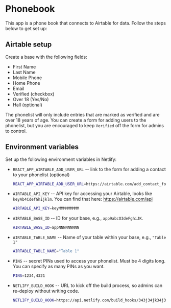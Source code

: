 # Phonebook

This app is a phone book that connects to Airtable for data. Follow the steps below to get set up:

## Airtable setup

Create a base with the following fields:

- First Name
- Last Name
- Mobile Phone
- Home Phone
- Email
- Verified (checkbox)
- Over 18 (Yes/No)
- Hall (optional)

The phonelist will only include entries that are marked as verified and are over 18 years of age. You can create a form for adding users to the phonelist, but you are encouraged to keep `Verified` off the form for admins to control.

## Environment variables

Set up the following environment variables in Netlify:

- `REACT_APP_AIRTABLE_ADD_USER_URL` -- link to the form for adding a contact to your phonelist (optional)
  ```sh
  REACT_APP_AIRTABLE_ADD_USER_URL=https://airtable.com/add_contact_form_url
  ```
- `AIRTABLE_API_KEY` -- API key for accessing your Airtable, looks like `keyAb4CdefGhijklm`. You can find that here: https://airtable.com/api
  ```sh
  AIRTABLE_API_KEY=keyMMMMMMMMM
  ```
- `AIRTABLE_BASE_ID` -- ID for your base, e.g., `app9abcO3deFghiJK`.
  ```sh
  AIRTABLE_BASE_ID=appNNNNNNNNN
  ```
- `AIRTABLE_TABLE_NAME` -- Name of your table within your base, e.g., `"Table 1"`
  ```sh
  AIRTABLE_TABLE_NAME="Table 1"
  ```
- `PINS` -- secret PINs used to access your phonelist. Must be 4 digits long. You can specify as many PINs as you want.
  ```sh
  PINS=1234,4321
  ```
- `NETLIFY_BUILD_HOOK` -- URL to kick off the build process, so admins can re-deploy without writing code.
  ```sh
  NETLIFY_BUILD_HOOK=https://api.netlify.com/build_hooks/343j34jk34j3k4j3k4343
  ```
